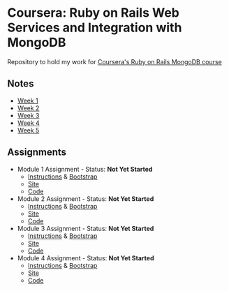 # Coursera: Ruby on Rails Web Services and Integration with MongoDB
Repository to hold my work for [Coursera's Ruby on Rails MongoDB course](https://www.coursera.org/learn/ruby-on-rails-web-services-mongodb)

## Notes

 - [Week 1](https://lomky.github.io/coursera-ror-mongodb/notes/week_1_notes)
 - [Week 2](https://lomky.github.io/coursera-ror-mongodb/notes/week_2_notes)
 - [Week 3](https://lomky.github.io/coursera-ror-mongodb/notes/week_3_notes)
 - [Week 4](https://lomky.github.io/coursera-ror-mongodb/notes/week_4_notes)
 - [Week 5](https://lomky.github.io/coursera-ror-mongodb/notes/week_5_notes)
 
## Assignments

  - Module 1 Assignment - Status: **Not Yet Started**
    - [Instructions](https://drive.google.com/file/d/0Bwvt4e6DQqn4ZVBkc0pLSG0yaGs/view?usp=sharing) & [Bootstrap](https://drive.google.com/file/d/0Bwvt4e6DQqn4QXU4NlFNRmcydWc/view?usp=sharing)
    - [Site](https://lomky.github.io/coursera-ror-mongodb/assignments/module2-solution/)
    - [Code](https://github.com/lomky/coursera-ror-mongodb/tree/master/assignments/module2-solution)
  - Module 2 Assignment - Status: **Not Yet Started**
    - [Instructions](https://drive.google.com/file/d/0Bwvt4e6DQqn4dlBOTG9DRlYzZTQ/view?usp=sharing) & [Bootstrap](https://drive.google.com/file/d/0Bwvt4e6DQqn4cWZ0V3UzY044Qk0/view?usp=sharing)
    - [Site](https://lomky.github.io/coursera-ror-mongodb/assignments/module3-solution/)
    - [Code](https://github.com/lomky/coursera-ror-mongodb/tree/master/assignments/module3-solution)
  - Module 3 Assignment - Status: **Not Yet Started**
    - [Instructions](https://drive.google.com/file/d/0Bwvt4e6DQqn4ZEprREJwWWVTRjQ/view?usp=sharing) & [Bootstrap](https://drive.google.com/file/d/0Bwvt4e6DQqn4bEtEeTJGRlZUU28/view?usp=sharing)
    - [Site](https://lomky.github.io/coursera-ror-mongodb/assignments/module4-solution/)
    - [Code](https://github.com/lomky/coursera-ror-mongodb/tree/master/assignments/module4-solution)
  - Module 4 Assignment - Status: **Not Yet Started**
    - [Instructions](https://drive.google.com/file/d/0Bwvt4e6DQqn4THdvczVzLUJhVXM/view?usp=sharing) & [Bootstrap](https://drive.google.com/file/d/0Bwvt4e6DQqn4RVU3YmswOFRMSVE/view?usp=sharing)
    - [Site](https://lomky.github.io/coursera-ror-mongodb/assignments/module5-solution/)
    - [Code](https://github.com/lomky/coursera-ror-mongodb/tree/master/assignments/module5-solution)

